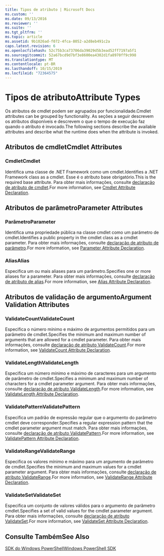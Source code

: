 ```yaml
---
title: Tipos de atributo | Microsoft Docs
ms.custom: ''
ms.date: 09/13/2016
ms.reviewer: ''
ms.suite: ''
ms.tgt_pltfrm: ''
ms.topic: article
ms.assetid: 9b1026ad-f072-4fca-8052-a2d8eb491c2a
caps.latest.revision: 6
ms.openlocfilehash: 52c75b3ca73706da39029d5b3ead52ff7197a5f1
ms.sourcegitcommit: 52a67bcd9d7bf3e8600ea4302d1fa8970ff9c998
ms.translationtype: MT
ms.contentlocale: pt-BR
ms.lasthandoff: 10/15/2019
ms.locfileid: "72364575"
---
```

# <a name="attribute-types"></a><span data-ttu-id="ecc7d-102">Tipos de atributo</span><span class="sxs-lookup"><span data-stu-id="ecc7d-102">Attribute Types</span></span>

<span data-ttu-id="ecc7d-103">Os atributos de cmdlet podem ser agrupados por funcionalidade.</span><span class="sxs-lookup"><span data-stu-id="ecc7d-103">Cmdlet attributes can be grouped by functionality.</span></span>
<span data-ttu-id="ecc7d-104">As seções a seguir descrevem os atributos disponíveis e descrevem o que o tempo de execução faz quando o atributo é invocado.</span><span class="sxs-lookup"><span data-stu-id="ecc7d-104">The following sections describe the available attributes and describe what the runtime does when the attribute is invoked.</span></span>

## <a name="cmdlet-attributes"></a><span data-ttu-id="ecc7d-105">Atributos de cmdlet</span><span class="sxs-lookup"><span data-stu-id="ecc7d-105">Cmdlet Attributes</span></span>

### <a name="cmdlet"></a><span data-ttu-id="ecc7d-106">Cmdlet</span><span class="sxs-lookup"><span data-stu-id="ecc7d-106">Cmdlet</span></span>

<span data-ttu-id="ecc7d-107">Identifica uma classe de .NET Framework como um cmdlet.</span><span class="sxs-lookup"><span data-stu-id="ecc7d-107">Identifies a .NET Framework class as a cmdlet.</span></span>
<span data-ttu-id="ecc7d-108">Esse é o atributo base obrigatório.</span><span class="sxs-lookup"><span data-stu-id="ecc7d-108">This is the required base attribute.</span></span>
<span data-ttu-id="ecc7d-109">Para obter mais informações, consulte [declaração de atributo de cmdlet](./cmdlet-attribute-declaration.md).</span><span class="sxs-lookup"><span data-stu-id="ecc7d-109">For more information, see [Cmdlet Attribute Declaration](./cmdlet-attribute-declaration.md).</span></span>

## <a name="parameter-attributes"></a><span data-ttu-id="ecc7d-110">Atributos de parâmetro</span><span class="sxs-lookup"><span data-stu-id="ecc7d-110">Parameter Attributes</span></span>

### <a name="parameter"></a><span data-ttu-id="ecc7d-111">Parâmetro</span><span class="sxs-lookup"><span data-stu-id="ecc7d-111">Parameter</span></span>

<span data-ttu-id="ecc7d-112">Identifica uma propriedade pública na classe cmdlet como um parâmetro de cmdlet.</span><span class="sxs-lookup"><span data-stu-id="ecc7d-112">Identifies a public property in the cmdlet class as a cmdlet parameter.</span></span>
<span data-ttu-id="ecc7d-113">Para obter mais informações, consulte [declaração de atributo de parâmetro](./parameter-attribute-declaration.md).</span><span class="sxs-lookup"><span data-stu-id="ecc7d-113">For more information, see [Parameter Attribute Declaration](./parameter-attribute-declaration.md).</span></span>

### <a name="alias"></a><span data-ttu-id="ecc7d-114">Alias</span><span class="sxs-lookup"><span data-stu-id="ecc7d-114">Alias</span></span>

<span data-ttu-id="ecc7d-115">Especifica um ou mais aliases para um parâmetro.</span><span class="sxs-lookup"><span data-stu-id="ecc7d-115">Specifies one or more aliases for a parameter.</span></span>
<span data-ttu-id="ecc7d-116">Para obter mais informações, consulte [declaração de atributo de alias](./alias-attribute-declaration.md).</span><span class="sxs-lookup"><span data-stu-id="ecc7d-116">For more information, see [Alias Attribute Declaration](./alias-attribute-declaration.md).</span></span>

## <a name="argument-validation-attributes"></a><span data-ttu-id="ecc7d-117">Atributos de validação de argumento</span><span class="sxs-lookup"><span data-stu-id="ecc7d-117">Argument Validation Attributes</span></span>

### <a name="validatecount"></a><span data-ttu-id="ecc7d-118">ValidateCount</span><span class="sxs-lookup"><span data-stu-id="ecc7d-118">ValidateCount</span></span>

<span data-ttu-id="ecc7d-119">Especifica o número mínimo e máximo de argumentos permitidos para um parâmetro de cmdlet.</span><span class="sxs-lookup"><span data-stu-id="ecc7d-119">Specifies the minimum and maximum number of arguments that are allowed for a cmdlet parameter.</span></span>
<span data-ttu-id="ecc7d-120">Para obter mais informações, consulte [declaração de atributo ValidateCount](./validatecount-attribute-declaration.md).</span><span class="sxs-lookup"><span data-stu-id="ecc7d-120">For more information, see [ValidateCount Attribute Declaration](./validatecount-attribute-declaration.md).</span></span>

### <a name="validatelength"></a><span data-ttu-id="ecc7d-121">ValidateLength</span><span class="sxs-lookup"><span data-stu-id="ecc7d-121">ValidateLength</span></span>

<span data-ttu-id="ecc7d-122">Especifica um número mínimo e máximo de caracteres para um argumento de parâmetro de cmdlet.</span><span class="sxs-lookup"><span data-stu-id="ecc7d-122">Specifies a minimum and maximum number of characters for a cmdlet parameter argument.</span></span>
<span data-ttu-id="ecc7d-123">Para obter mais informações, consulte [declaração de atributo ValidateLength](./validatelength-attribute-declaration.md).</span><span class="sxs-lookup"><span data-stu-id="ecc7d-123">For more information, see [ValidateLength Attribute Declaration](./validatelength-attribute-declaration.md).</span></span>

### <a name="validatepattern"></a><span data-ttu-id="ecc7d-124">ValidatePattern</span><span class="sxs-lookup"><span data-stu-id="ecc7d-124">ValidatePattern</span></span>

<span data-ttu-id="ecc7d-125">Especifica um padrão de expressão regular que o argumento do parâmetro cmdlet deve corresponder.</span><span class="sxs-lookup"><span data-stu-id="ecc7d-125">Specifies a regular expression pattern that the cmdlet parameter argument must match.</span></span>
<span data-ttu-id="ecc7d-126">Para obter mais informações, consulte [declaração de atributo ValidatePattern](./validatepattern-attribute-declaration.md).</span><span class="sxs-lookup"><span data-stu-id="ecc7d-126">For more information, see [ValidatePattern Attribute Declaration](./validatepattern-attribute-declaration.md).</span></span>

### <a name="validaterange"></a><span data-ttu-id="ecc7d-127">ValidateRange</span><span class="sxs-lookup"><span data-stu-id="ecc7d-127">ValidateRange</span></span>

<span data-ttu-id="ecc7d-128">Especifica os valores mínimo e máximo para um argumento de parâmetro de cmdlet.</span><span class="sxs-lookup"><span data-stu-id="ecc7d-128">Specifies the minimum and maximum values for a cmdlet parameter argument.</span></span>
<span data-ttu-id="ecc7d-129">Para obter mais informações, consulte [declaração de atributo ValidateRange](./validaterange-attribute-declaration.md).</span><span class="sxs-lookup"><span data-stu-id="ecc7d-129">For more information, see [ValidateRange Attribute Declaration](./validaterange-attribute-declaration.md).</span></span>

### <a name="validateset"></a><span data-ttu-id="ecc7d-130">ValidateSet</span><span class="sxs-lookup"><span data-stu-id="ecc7d-130">ValidateSet</span></span>

<span data-ttu-id="ecc7d-131">Especifica um conjunto de valores válidos para o argumento de parâmetro cmdlet.</span><span class="sxs-lookup"><span data-stu-id="ecc7d-131">Specifies a set of valid values for the cmdlet parameter argument.</span></span>
<span data-ttu-id="ecc7d-132">Para obter mais informações, consulte [declaração de atributo ValidateSet](./validateset-attribute-declaration.md).</span><span class="sxs-lookup"><span data-stu-id="ecc7d-132">For more information, see [ValidateSet Attribute Declaration](./validateset-attribute-declaration.md).</span></span>

## <a name="see-also"></a><span data-ttu-id="ecc7d-133">Consulte Também</span><span class="sxs-lookup"><span data-stu-id="ecc7d-133">See Also</span></span>

[<span data-ttu-id="ecc7d-134">SDK do Windows PowerShell</span><span class="sxs-lookup"><span data-stu-id="ecc7d-134">Windows PowerShell SDK</span></span>](../windows-powershell-reference.md)
